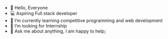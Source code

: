 - 👋 Hello, Everyone
- 💻 Aspiring Full stack developer
- 🌱 I’m currently learning competitive programming and web development
- 👀 I’m looking for Internship
- 💬 Ask me about anything, I am happy to help;


<!---
Mridul-Agarwal/Mridul-Agarwal is a ✨ special ✨ repository because its `README.md` (this file) appears on your GitHub profile.
You can click the Preview link to take a look at your changes.
--->
